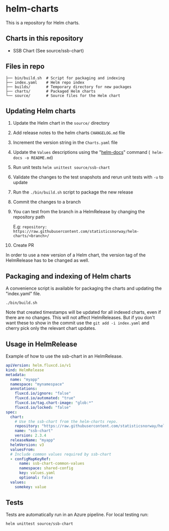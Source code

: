 # helm-charts

This is a repository for Helm charts.

## Charts in this repository

* SSB Chart (See source/ssb-chart)

## Files in repo

```shell
├── bin/build.sh  # Script for packaging and indexing
├── index.yaml    # Helm repo index
├── builds/       # Temporary directory for new packages
├── charts/       # Packaged Helm charts
└── source/       # Source files for the Helm chart
```

## Updating Helm charts

1. Update the Helm chart in the `source/` directory
1. Add release notes to the helm charts `CHANGELOG.md` file
1. Increment the version string in the `Charts.yaml` file
1. Update the `Values` descriptions using the "[helm-docs](https://github.com/norwoodj/helm-docs)" command (` helm-docs -o README.md`)
1. Run unit tests `helm unittest source/ssb-chart`
1. Validate the changes to the test snapshots and rerun unit tests with `-u` to update
1. Run the `./bin/build.sh` script to package the new release
1. Commit the changes to a branch
1. You can test from the branch in a HelmRelease by changing the repository path

   E.g: `repository: https://raw.githubusercontent.com/statisticsnorway/helm-charts/<branch>/`
1. Create PR

In order to use a new version of a Helm chart, the version tag of the
HelmRelease has to be changed as well.

## Packaging and indexing of Helm charts

A convenience script is available for packaging the charts and updating the
"index.yaml" file.

```shell
./bin/build.sh
```

Note that created timestamps will be updated for all indexed charts, even if
there are no changes. This will not affect HelmReleases. But if you don't want
these to show in the commit use the `git add -i index.yaml` and cherry pick only
the relevant chart updates.

## Usage in HelmRelease

Example of how to use the ssb-chart in an HelmRelease.

```yaml
apiVersion: helm.fluxcd.io/v1
kind: HelmRelease
metadata:
  name: "myapp"
  namespace: "mynamespace"
  annotations:
    fluxcd.io/ignore: "false"
    fluxcd.io/automated: "true"
    fluxcd.io/tag.chart-image: "glob:*"
    fluxcd.io/locked: "false"
spec:
  chart:
    # Use the ssb-chart from the helm-charts repo.
    repository: "https://raw.githubusercontent.com/statisticsnorway/helm-charts/main/"
    name: "ssb-chart"
    version: 2.3.4
  releaseName: "myapp"
  helmVersion: v3
  valuesFrom:
  # Include common values required by ssb-chart
  - configMapKeyRef:
      name: ssb-chart-common-values
      namespace: shared-config
      key: values.yaml
      optional: false
  values:
    somekey: value
```

## Tests

Tests are automatically run in an Azure pipeline.
For local testing run:
```shell
helm unittest source/ssb-chart
```
